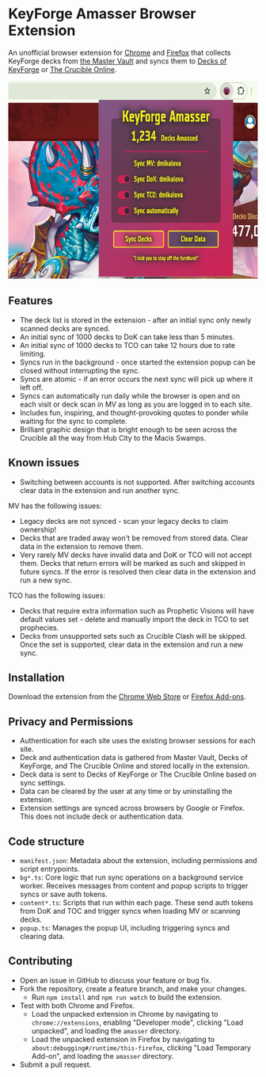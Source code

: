 # KeyForge Amasser Browser Extension

An unofficial browser extension for [Chrome](https://chromewebstore.google.com/detail/nmlpikoganplgciecgaboddhndemaohl) and [Firefox](https://addons.mozilla.org/en-US/firefox/addon/keyforge-amasser/) that collects KeyForge decks from [the Master Vault](https://www.keyforgegame.com/) and syncs them to [Decks of KeyForge](https://decksofkeyforge.com/) or [The Crucible Online](https://thecrucible.online/).

<!-- markdownlint-disable-next-line MD033 -->
<img src="assets/screenshot.png" alt="KeyForge Amasser Extension Screenshot" height="400">

## Features

- The deck list is stored in the extension - after an initial sync only newly scanned decks are synced.
- An initial sync of 1000 decks to DoK can take less than 5 minutes.
- An initial sync of 1000 decks to TCO can take 12 hours due to rate limiting.
- Syncs run in the background - once started the extension popup can be closed without interrupting the sync.
- Syncs are atomic - if an error occurs the next sync will pick up where it left off.
- Syncs can automatically run daily while the browser is open and on each visit or deck scan in MV as long as you are logged in to each site.
- Includes fun, inspiring, and thought-provoking quotes to ponder while waiting for the sync to complete.
- Brilliant graphic design that is bright enough to be seen across the Crucible all the way from Hub City to the Macis Swamps.

## Known issues

- Switching between accounts is not supported. After switching accounts clear data in the extension and run another sync.

MV has the following issues:

- Legacy decks are not synced - scan your legacy decks to claim ownership!
- Decks that are traded away won't be removed from stored data. Clear data in the extension to remove them.
- Very rarely MV decks have invalid data and DoK or TCO will not accept them. Decks that return errors will be marked as such and skipped in future syncs. If the error is resolved then clear data in the extension and run a new sync.

TCO has the following issues:

- Decks that require extra information such as Prophetic Visions will have default values set - delete and manually import the deck in TCO to set prophecies.
- Decks from unsupported sets such as Crucible Clash will be skipped. Once the set is supported, clear data in the extension and run a new sync.

## Installation

Download the extension from the [Chrome Web Store](https://chromewebstore.google.com/detail/nmlpikoganplgciecgaboddhndemaohl) or [Firefox Add-ons](https://addons.mozilla.org/en-US/firefox/addon/keyforge-amasser/).

## Privacy and Permissions

- Authentication for each site uses the existing browser sessions for each site.
- Deck and authentication data is gathered from Master Vault, Decks of KeyForge, and The Crucible Online and stored locally in the extension.
- Deck data is sent to Decks of KeyForge or The Crucible Online based on sync settings.
- Data can be cleared by the user at any time or by uninstalling the extension.
- Extension settings are synced across browsers by Google or Firefox. This does not include deck or authentication data.

## Code structure

- `manifest.json`: Metadata about the extension, including permissions and script entrypoints.
- `bg*.ts`: Core logic that run sync operations on a background service worker. Receives messages from content and popup scripts to trigger syncs or save auth tokens.
- `content*.ts`: Scripts that run within each page. These send auth tokens from DoK and TOC and trigger syncs when loading MV or scanning decks.
- `popup.ts`: Manages the popup UI, including triggering syncs and clearing data.

## Contributing

- Open an issue in GitHub to discuss your feature or bug fix.
- Fork the repository, create a feature branch, and make your changes.
  - Run `npm install` and `npm run watch` to build the extension.
- Test with both Chrome and Firefox.
  - Load the unpacked extension in Chrome by navigating to `chrome://extensions`, enabling "Developer mode", clicking "Load unpacked", and loading the `amasser` directory.
  - Load the unpacked extension in Firefox by navigating to `about:debugging#/runtime/this-firefox`, clicking "Load Temporary Add-on", and loading the `amasser` directory.
- Submit a pull request.
